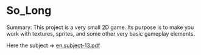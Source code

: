 # So_Long

Summary:
This project is a very small 2D game.
Its purpose is to make you work with textures, sprites,
and some other very basic gameplay elements.

Here the subject =>
[en.subject-13.pdf](https://github.com/pfalli/So_Long/files/14945660/en.subject-13.pdf)
